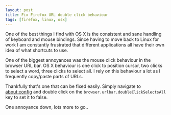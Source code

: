 ```yaml
---
layout: post
title: Fix Firefox URL double click behaviour
tags: [firefox, linux, osx]
---
```


One of the best things I find with OS X is the consistent and sane handling of
keyboard and mouse bindings.  Since having to move back to Linux for work I am
constantly frustrated that different applications all have their own idea of
what shortcuts to use.

One of the biggest annoyances was the mouse click behaviour in the browser URL
bar.  OS X behaviour is one click to position cursor, two clicks to select a
word, three clicks to select all.  I rely on this behaviour a lot as I
frequently copy/paste parts of URLs.

Thankfully that's one that can be fixed easily. Simply navigate to
<about:config> and double click on the `browser.urlbar.doubleClickSelectsAll`
key to set it to false.

One annoyance down, lots more to go..
